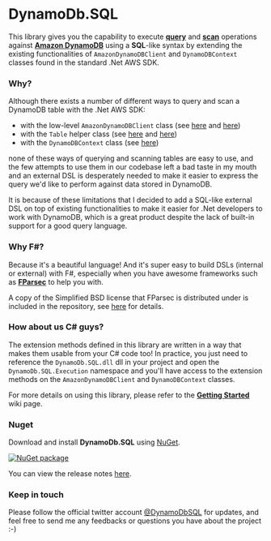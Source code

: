 # DynamoDb.SQL

This library gives you the capability to execute [**query**](http://docs.amazonwebservices.com/amazondynamodb/latest/developerguide/API_Query.html) and [**scan**](http://docs.amazonwebservices.com/amazondynamodb/latest/developerguide/API_Scan.html) operations against [**Amazon DynamoDB**](http://aws.amazon.com/dynamodb/) using a **SQL**-like syntax by extending the existing functionalities of `AmazonDynamoDBClient` and `DynamoDBContext` classes found in the standard .Net AWS SDK.

### Why?

Although there exists a number of different ways to query and scan a DynamoDB table with the .Net AWS SDK:
* with the low-level `AmazonDynamoDBClient` class (see [here](http://docs.amazonwebservices.com/amazondynamodb/latest/developerguide/LowLevelDotNetQuerying.html) and [here](http://docs.amazonwebservices.com/amazondynamodb/latest/developerguide/LowLevelDotNetScanning.html))
* with the `Table` helper class (see [here](http://docs.amazonwebservices.com/amazondynamodb/latest/developerguide/QueryMidLevelDotNet.html) and [here](http://docs.amazonwebservices.com/amazondynamodb/latest/developerguide/ScanMidLevelDotNet.html))
* with the `DynamoDBContext` class (see [here](http://docs.amazonwebservices.com/amazondynamodb/latest/developerguide/QueryScanORMModelExample.html))

none of these ways of querying and scanning tables are easy to use, and the few attempts to use them in our codebase left a bad taste in my mouth and an external DSL is desperately needed to make it easier to express the query we'd like to perform against data stored in DynamoDB.

It is because of these limitations that I decided to add a SQL-like external DSL on top of existing functionalities to make it easier for .Net developers to work with DynamoDB, which is a great product despite the lack of built-in support for a good query language.

### Why F#?

Because it's a beautiful language! And it's super easy to build DSLs (internal or external) with F#, especially when you have awesome frameworks such as [**FParsec**](http://www.quanttec.com/fparsec/) to help you with.

A copy of the Simplified BSD license that FParsec is distributed under is included in the repository, see [here](https://github.com/theburningmonk/DynamoDb.SQL/blob/master/FParsec.LICENSE) for details.

### How about us C# guys?

The extension methods defined in this library are written in a way that makes them usable from your C# code too! In practice, you just need to reference the `DynamoDb.SQL.dll` dll in your project and open the `DynamoDb.SQL.Execution` namespace and you'll have access to the extension methods on the `AmazonDynamoDBClient` and `DynamoDBContext` classes.

For more details on using this library, please refer to the [**Getting Started**](https://github.com/theburningmonk/DynamoDb.SQL/wiki/Getting-Started) wiki page.

### Nuget

Download and install **DynamoDb.SQL** using [NuGet](https://nuget.org/packages/DynamoDb.SQL).

<a href="https://nuget.org/packages/DynamoDb.SQL"><img src="http://theburningmonk.com/images/dynamodb.sql-nuget-install.png" alt="NuGet package"/></a>

You can view the release notes [here](https://github.com/theburningmonk/DynamoDb.SQL/wiki/Release-Notes).

### Keep in touch

Please follow the official twitter account [@DynamoDbSQL](https://twitter.com/DynamoDbSQL) for updates, and feel free to send me any feedbacks or questions you have about the project :-)
